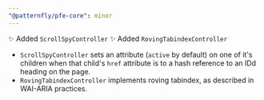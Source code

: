 ```yaml
---
"@patternfly/pfe-core": minor
---
```


✨ Added `ScrollSpyController`
✨ Added `RovingTabindexController`

- `ScrollSpyController` sets an attribute (`active` by default) on one of it's
children when that child's `href` attribute is to a hash reference to an IDd
heading on the page.
- `RovingTabindexController` implements roving tabindex, as described in WAI-ARIA practices.  
